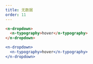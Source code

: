 ```yaml
---
title: 无数据
order: 11
---
```


```html
<n-dropdown>
  <n-typography>hover</n-typography>
</n-dropdown>
```

```jsx
<n-dropdown>
  <n-typography>hover</n-typography>
</n-dropdown>
```
